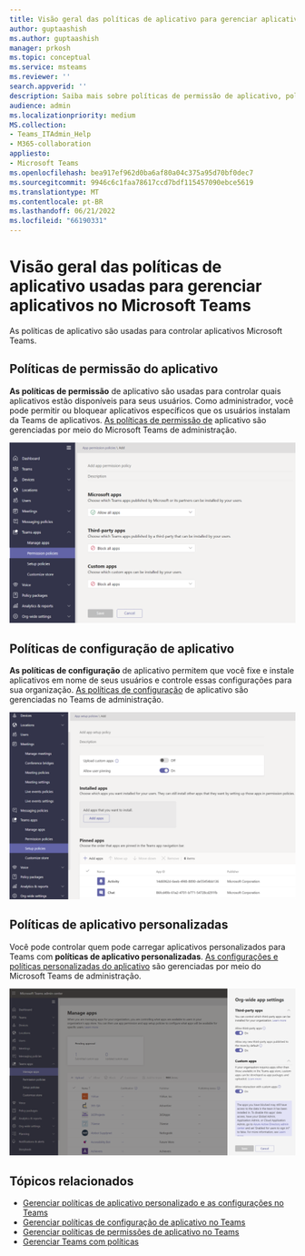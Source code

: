 ```yaml
---
title: Visão geral das políticas de aplicativo para gerenciar aplicativos no Teams
author: guptaashish
ms.author: guptaashish
manager: prkosh
ms.topic: conceptual
ms.service: msteams
ms.reviewer: ''
search.appverid: ''
description: Saiba mais sobre políticas de permissão de aplicativo, políticas de configuração de aplicativo e políticas de aplicativo personalizadas usadas para gerenciar aplicativos Microsoft Teams.
audience: admin
ms.localizationpriority: medium
MS.collection:
- Teams_ITAdmin_Help
- M365-collaboration
appliesto:
- Microsoft Teams
ms.openlocfilehash: bea917ef962d0ba6af80a04c375a95d70bf0dec7
ms.sourcegitcommit: 9946c6c1faa78617ccd7bdf115457090ebce5619
ms.translationtype: MT
ms.contentlocale: pt-BR
ms.lasthandoff: 06/21/2022
ms.locfileid: "66190331"
---
```

# <a name="overview-of-app-policies-used-to-manage-apps-in-microsoft-teams"></a>Visão geral das políticas de aplicativo usadas para gerenciar aplicativos no Microsoft Teams

As políticas de aplicativo são usadas para controlar aplicativos Microsoft Teams.

## <a name="app-permission-policies"></a>Políticas de permissão do aplicativo

**As políticas de permissão** de aplicativo são usadas para controlar quais aplicativos estão disponíveis para seus usuários. Como administrador, você pode permitir ou bloquear aplicativos específicos que os usuários instalam da Teams de aplicativos. [As políticas de permissão de](teams-app-permission-policies.md) aplicativo são gerenciadas por meio do Microsoft Teams de administração.

![Captura de tela da política de permissão do aplicativo.](media/app-permission-policy.png)

## <a name="app-setup-policies"></a>Políticas de configuração de aplicativo

**As políticas de configuração** de aplicativo permitem que você fixe e instale aplicativos em nome de seus usuários e controle essas configurações para sua organização. [As políticas de configuração](teams-app-setup-policies.md) de aplicativo são gerenciadas no Teams de administração.

![Captura de tela da política de configuração de aplicativo Teams centro de administração.](media/app-setup-policy.png)

## <a name="custom-app-policies"></a>Políticas de aplicativo personalizadas

Você pode controlar quem pode carregar aplicativos personalizados para Teams com **políticas de aplicativo personalizadas**. [As configurações e políticas personalizadas do aplicativo](teams-custom-app-policies-and-settings.md) são gerenciadas por meio do Microsoft Teams de administração.

![Captura de tela da política de aplicativo personalizada.](media/custom-app-policy.png)

## <a name="related-topics"></a>Tópicos relacionados

* [Gerenciar políticas de aplicativo personalizado e as configurações no Teams](teams-custom-app-policies-and-settings.md)
* [Gerenciar políticas de configuração de aplicativo no Teams](teams-app-setup-policies.md)
* [Gerenciar políticas de permissões de aplicativo no Teams](teams-app-permission-policies.md)
* [Gerenciar Teams com políticas](manage-teams-with-policies.md)
